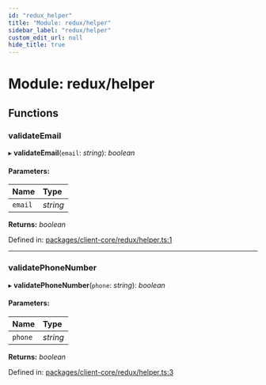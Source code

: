 ```yaml
---
id: "redux_helper"
title: "Module: redux/helper"
sidebar_label: "redux/helper"
custom_edit_url: null
hide_title: true
---
```


# Module: redux/helper

## Functions

### validateEmail

▸ **validateEmail**(`email`: *string*): *boolean*

#### Parameters:

Name | Type |
:------ | :------ |
`email` | *string* |

**Returns:** *boolean*

Defined in: [packages/client-core/redux/helper.ts:1](https://github.com/xr3ngine/xr3ngine/blob/66a84a950/packages/client-core/redux/helper.ts#L1)

___

### validatePhoneNumber

▸ **validatePhoneNumber**(`phone`: *string*): *boolean*

#### Parameters:

Name | Type |
:------ | :------ |
`phone` | *string* |

**Returns:** *boolean*

Defined in: [packages/client-core/redux/helper.ts:3](https://github.com/xr3ngine/xr3ngine/blob/66a84a950/packages/client-core/redux/helper.ts#L3)
